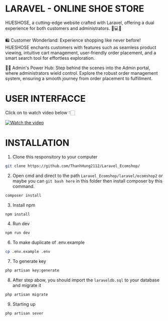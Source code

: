 # LARAVEL - ONLINE SHOE STORE

HUESHOSE, a cutting-edge website crafted with Laravel, offering a dual experience for both customers and administrators. 🌈💻✨

🛍️ Customer Wonderland:
Experience shopping like never before! HUESHOSE enchants customers with features such as seamless product viewing, intuitive cart management, user-friendly order placement, and a smart search tool for effortless exploration.

🧑‍💻 Admin's Power Hub:
Step behind the scenes into the Admin portal, where administrators wield control. Explore the robust order management system, ensuring a smooth journey from order placement to fulfillment.

# USER INTERFACCE 

Click on to watch video below 👇🏻

[![Watch the video](https://img.youtube.com/vi/gn3jjmkEiUA/maxresdefault.jpg)](https://www.youtube.com/watch?v=gn3jjmkEiUA)

# INSTALLATION

1. Clone this responsitory to your computer
  ```bash
  git clone https://github.com/ThanhHung2112/Laravel_Ecomshop/
  ```

2. Open cmd and direct to the path `Laravel_Ecomshop/laravel/ecomshop2` or maybe you can `git bash here` in this folder then install composer by this command.
```bash
composer install
```

3. Install npm
```bash
npm install
```

4. Run dev
```bash
npm run dev
```

6. To make duplicate of .env.example
```bash
cp .env.example .env
```

7. To generate key
```bash
php artisan key:generate
```
8. After step abow, you should import the `laraveldb.sql` to your database and migrate it
```bash
php artisan migrate
```

9. Starting up
```bash
php artisan sever
```
